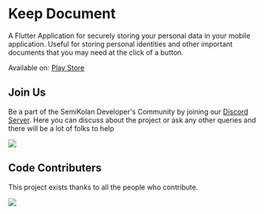 # Keep Document

A Flutter Application for securely storing your personal data in your mobile application. Useful for storing personal identities and other important documents that you may need at the click of a button.

Available on: [Play Store](https://play.google.com/store/apps/details?id=com.semikolan.datamanager.passmanager)


## Join Us

Be a part of the SemiKolan Developer's Community by joining our [Discord Server](https://discord.semikolan.co). Here you can discuss about the project or ask any other queries and there will be a lot of folks to help

[![](https://img.shields.io/discord/849036512045039637?color=5865F2&logo=Discord&style=flat-square)](https://discord.semikolan.co)


## Code Contributers

This project exists thanks to all the people who contribute.

<a href="https://github.com/semikolan-co/keep-document/graphs/contributors">
  <img src="https://contrib.rocks/image?repo=semikolan-co/keep-document" />
</a>
